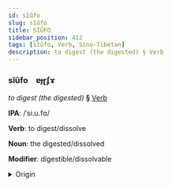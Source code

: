 ```yaml
---
id: sîûfo
slug: sîûfo
title: SÎÛFO
sidebar_position: 412
tags: [sîûfo, Verb, Sino-Tibetan]
description: to digest (the digested) § Verb
---
```


### sîûfo&emsp;<span kind="abugida">ɐɟɽʄɤ</span>

*to digest (the digested)* **§** [Verb](../../tags/Verb)

**IPA**: /ˈsi.u.fɑ/

**Verb**: to digest/dissolve

**Noun**: the digested/dissolved

**Modifier**: digestible/dissolvable

<details>
    <summary>Origin</summary>
    Cantonese 消化 siu1 faa3 /siːu̯.faː/<br/>
    <em>Sino-Tibetan Language Family</em>
</details>